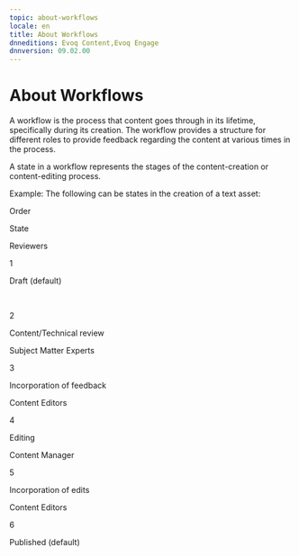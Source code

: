 ```yaml
---
topic: about-workflows
locale: en
title: About Workflows
dnneditions: Evoq Content,Evoq Engage
dnnversion: 09.02.00
---
```


# About Workflows

A workflow is the process that content goes through in its lifetime, specifically during its creation. The workflow provides a structure for different roles to provide feedback regarding the content at various times in the process.

A state in a workflow represents the stages of the content-creation or content-editing process.

Example: The following can be states in the creation of a text asset:

Order

State

Reviewers

1

Draft (default)

 

2

Content/Technical review

Subject Matter Experts

3

Incorporation of feedback

Content Editors

4

Editing

Content Manager

5

Incorporation of edits

Content Editors

6

Published (default)